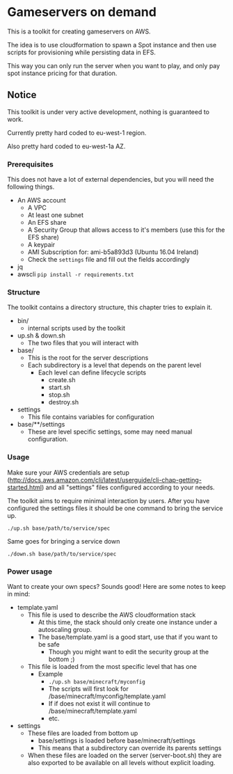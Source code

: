 # Gameservers on demand

This is a toolkit for creating gameservers on AWS.

The idea is to use cloudformation to spawn a Spot instance and then use scripts for provisioning while persisting data in EFS.

This way you can only run the server when you want to play, and only pay spot instance pricing for that duration.

## Notice

This toolkit is under very active development, nothing is guaranteed to work.

Currently pretty hard coded to eu-west-1 region.

Also pretty hard coded to eu-west-1a AZ.


### Prerequisites

This does not have a lot of external dependencies, but you will need the following things.

- An AWS account
    - A VPC
    - At least one subnet
    - An EFS share
    - A Security Group that allows access to it's members (use this for the EFS share)
    - A keypair
    - AMI Subscription for: ami-b5a893d3 (Ubuntu 16.04 Ireland)
    - Check the `settings` file and fill out the fields accordingly
- jq
- awscli `pip install -r requirements.txt`

### Structure

The toolkit contains a directory structure, this chapter tries to explain it.

- bin/
    - internal scripts used by the toolkit
- up.sh & down.sh
    - The two files that you will interact with
- base/
    - This is the root for the server descriptions
    - Each subdirectory is a level that depends on the parent level
        - Each level can define lifecycle scripts
            - create.sh
            - start.sh
            - stop.sh
            - destroy.sh
- settings
    - This file contains variables for configuration
- base/\*\*/settings
    - These are level specific settings, some may need manual configuration.


### Usage

Make sure your AWS credentials are setup (http://docs.aws.amazon.com/cli/latest/userguide/cli-chap-getting-started.html) and all "settings" files configured according to your needs.

The toolkit aims to require minimal interaction by users. After you have configured the settings files it should be one command to bring the service up.

    ./up.sh base/path/to/service/spec


Same goes for bringing a service down

    ./down.sh base/path/to/service/spec


### Power usage

Want to create your own specs? Sounds good! Here are some notes to keep in mind:

- template.yaml
    - This file is used to describe the AWS cloudformation stack
        - At this time, the stack should only create one instance under a autoscaling group.
        - The base/template.yaml is a good start, use that if you want to be safe
            - Though you might want to edit the security group at the bottom ;)
    - This file is loaded from the most specific level that has one
        - Example
            - `./up.sh base/minecraft/myconfig`
            - The scripts will first look for /base/minecraft/myconfig/template.yaml
            - If if does not exist it will continue to /base/minecraft/template.yaml
            - etc.
- settings
    - These files are loaded from bottom up
        - base/settings is loaded before base/minecraft/settings
        - This means that a subdirectory can override its parents settings
    - When these files are loaded on the server (server-boot.sh) they are also exported to be available on all levels without explicit loading.

